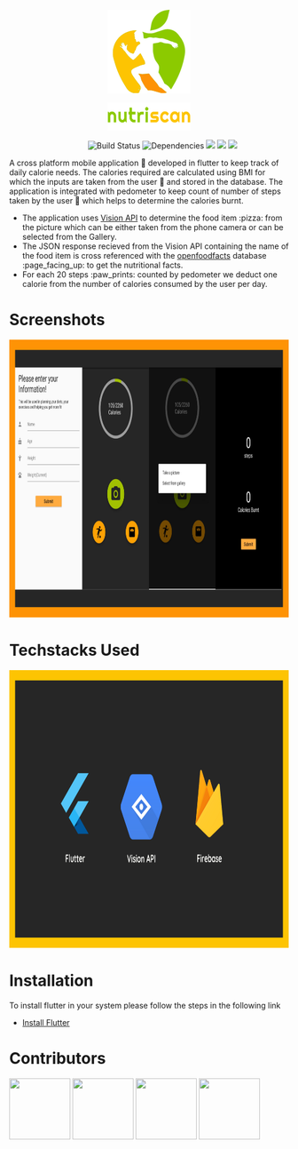 <p align="center">
  <img src="/assets/logoimage.png">
</p>
<p align="center">
  <img height="50" width="150" src="/assets/logotext.png">
</p>

&nbsp;&nbsp;&nbsp;&nbsp;&nbsp;&nbsp;&nbsp;&nbsp;&nbsp;&nbsp;&nbsp;&nbsp;&nbsp;&nbsp;&nbsp;&nbsp;&nbsp;&nbsp;&nbsp;&nbsp;&nbsp;&nbsp;&nbsp;&nbsp;&nbsp;&nbsp;&nbsp;&nbsp;&nbsp;&nbsp;&nbsp;&nbsp;&nbsp;&nbsp;&nbsp;
![Build Status](https://travis-ci.org/anfederico/Clairvoyant.svg?branch=master)
![Dependencies](https://img.shields.io/badge/dependencies-up%20to%20date-brightgreen.svg)
![](https://img.shields.io/github/license/ShreyasBaliga/NutriScan.svg)
![](https://img.shields.io/github/forks/ShreyasBaliga/NutriScan.svg?style=social)
![](https://img.shields.io/github/stars/ShreyasBaliga/NutriScan.svg?style=social)


A cross platform mobile application :iphone: developed in flutter to keep track of daily calorie needs. The calories required are calculated using BMI for which the inputs are taken from the user :bow: and stored in the database. The application is integrated with pedometer to keep count of number of steps taken by the user :walking: which helps to determine the calories burnt.

<ul>
  <li> The application uses <a href="https://cloud.google.com/vision/">Vision API</a> to determine the food item :pizza: from the picture which can be either taken from the phone camera or can be selected from the Gallery.

  <li> The JSON response recieved from the Vision API containing the name of the food item is cross referenced with the <a href="https://world.openfoodfacts.org/">openfoodfacts</a> database :page_facing_up: to get the nutritional facts.
  
  <li> For each 20 steps :paw_prints: counted by pedometer we deduct one calorie from the number of calories consumed by the user per day.
</ul>

# Screenshots

<p float="left">
  <img src="assets/Screenshots.png" width="900" height="500" />
</p>

# Techstacks Used

<p float="left">
  <img src="assets/Techstacks.png" width="900" height="500" />
</p>

# Installation

To install flutter in your system please follow the steps in the following link
* [Install Flutter](https://flutter.dev/get-started/)

# Contributors

<p float="left">
  <a href="https://github.com/ShreyasBaliga"><img src="https://avatars3.githubusercontent.com/u/24814222?s=400&v=4" width="110" height="110" /></a>
  <a href="https://github.com/melwinlobo18"><img src="https://avatars2.githubusercontent.com/u/29202917?s=400&v=4" width="110" height="110" /></a>
  <a href="https://github.com/imhighoncoffee"><img src="https://avatars1.githubusercontent.com/u/20843881?s=400&v=4" width="110" height="110" /></a>
  <a href="https://github.com/ekokratos"><img src="https://avatars3.githubusercontent.com/u/26033335?s=400&v=4" width="110" height="110" /></a>
</p>
